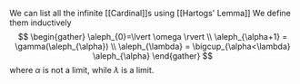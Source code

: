 We can list all the infinite [[Cardinal]]s using [[Hartogs' Lemma]]
We define them inductively 
$$
\begin{gather}
\aleph_{0}=\lvert \omega \rvert \\
\aleph_{\alpha+1} = \gamma(\aleph_{\alpha}) \\
\aleph_{\lambda} = \bigcup_{\alpha<\lambda} \aleph_{\alpha}
\end{gather}
$$
where $\alpha$ is not a limit, while $\lambda$ is a limit.
